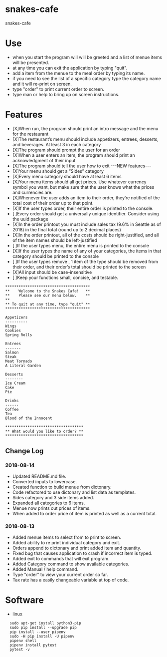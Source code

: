 # snakes-cafe
snakes-cafe

# Use
- when you start the program will will be greeted and a list of menue items will be presented.
- at any time you can exit the application by typing "quit".
- add a item from the menue to the meal order by typing its name.
- if you need to see the list of a specific category type the category name and it will re-print on screen.
- type "order" to print current order to screen.
- type man or help to bring up on screen instructions.

# Features
- [X]When run, the program should print an intro message and the menu for the restaurant
- [X]The restaurant’s menu should include appetizers, entrees, desserts, and beverages. At least 3 in each category
- [X]The program should prompt the user for an order
- [X]When a user enters an item, the program should print an acknowledgment of their input
- [X]The program should tell the user how to exit
---NEW features---
- [X]Your menu should get a “Sides” category
- [X]Every menu category should have at least 6 items
- [X]Your menu items should all get prices. Use whatever currency symbol you want, but make sure that the user knows what the prices and currencies are.
- [X]Whenever the user adds an item to their order, they’re notified of the total cost of their order up to that point.
- [X]If the user types order, their entire order is printed to the console.
- [ ]Every order should get a universally unique identifier. Consider using the uuid package
- [X]In the order printout you must include sales tax (9.6% in Seattle as of 2018) in the final total (round up to 2 decimal places)
- [X]In the order printout, all of the costs should be right-justified, and all of the item names should be left-justified
- [ ]If the user types menu, the entire menu is printed to the console
- [X]If the user types the name of any of your categories, the items in that category should be printed to the console
- [ ]If the user types remove <ITEM NAME>, 1 item of the type <ITEM NAME> should be removed from their order, and their order’s total should be printed to the screen
- [X]All input should be case-insensitive
- [ ]Keep your functions small, concise, and testable.

```
**************************************
**    Welcome to the Snakes Cafe!   **
**    Please see our menu below.    **
**
** To quit at any time, type "quit" **
**************************************

Appetizers
----------
Wings
Cookies
Spring Rolls

Entrees
-------
Salmon
Steak
Meat Tornado
A Literal Garden

Desserts
--------
Ice Cream
Cake
Pie

Drinks
------
Coffee
Tea
Blood of the Innocent

***********************************
** What would you like to order? **
***********************************
```

## Change Log

### 2018-08-14
- Updated README.md file.
- Converted inputs to lowercase.
- Created function to build menue from dictonary.
- Code refactored to use dictonary and list data as templates.
- Sides category and 3 side items added.
- Expanded all categories to 6 items.
- Menue now prints out prices of items.
- When added to order price of item is printed as well as a current total.

### 2018-08-13
- Added menue items to select from to print to screen.
- Added ability to re print individual category and exit.
- Orders append to dictonary and print added item and quantity.
- Fixed bug that causes application to crash if incorrect item is typed.
- Added exit to commands that will exit program.
- Added Category command to show available categories.
- Added Manual / help command.
- Type "order" to view your current order so far.
- Tax rate has a easily changeable variable at top of code.

# Software
- linux
```
  sudo apt-get install python3-pip
  sudo pip install --upgrade pip
  pip install --user pipenv
  sudo -H pip install -U pipenv
  pipenv shell
  pipenv install pytest
  pytest -v
```
